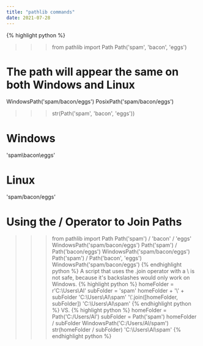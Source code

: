 ```yaml
---
title: "pathlib commands"
date: 2021-07-28
---
```


{% highlight python %}
>>> from pathlib import Path
>>> Path('spam', 'bacon', 'eggs')

# The path will appear the same on both Windows and Linux
WindowsPath('spam/bacon/eggs')
PosixPath('spam/bacon/eggs')

>>> str(Path('spam', 'bacon', 'eggs'))
# Windows
'spam\\bacon\\eggs'
# Linux
'spam/bacon/eggs'

# Using the / Operator to Join Paths
>>> from pathlib import Path
>>> Path('spam') / 'bacon' / 'eggs'
WindowsPath('spam/bacon/eggs')
>>> Path('spam') / Path('bacon/eggs')
WindowsPath('spam/bacon/eggs')
>>> Path('spam') / Path('bacon', 'eggs')
WindowsPath('spam/bacon/eggs')
{% endhighlight python %}
A script that uses the .join operator with a \ is not safe, because it's backslashes would only work on Windows.
{% highlight python %}
>>> homeFolder = r'C:\Users\Al'
>>> subFolder = 'spam'
>>> homeFolder + '\\' + subFolder
'C:\\Users\\Al\\spam'
>>> '\\'.join([homeFolder, subFolder])
'C:\\Users\\Al\\spam'
{% endhighlight python %}
VS.
{% highlight python %}
>>> homeFolder = Path('C:/Users/Al')
>>> subFolder = Path('spam')
>>> homeFolder / subFolder
WindowsPath('C:/Users/Al/spam')
>>> str(homeFolder / subFolder)
'C:\\Users\\Al\\spam'
{% endhighlight python %}
